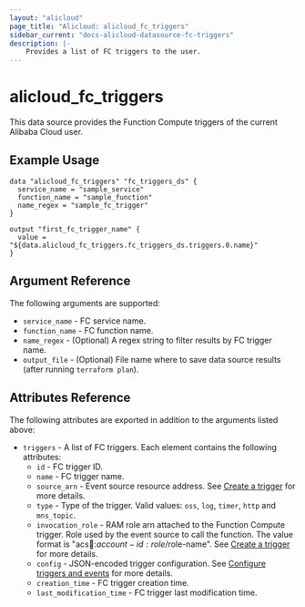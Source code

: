 ```yaml
---
layout: "alicloud"
page_title: "Alicloud: alicloud_fc_triggers"
sidebar_current: "docs-alicloud-datasource-fc-triggers"
description: |-
    Provides a list of FC triggers to the user.
---
```


# alicloud\_fc_triggers

This data source provides the Function Compute triggers of the current Alibaba Cloud user.

## Example Usage

```
data "alicloud_fc_triggers" "fc_triggers_ds" {
  service_name = "sample_service"
  function_name = "sample_function"
  name_regex = "sample_fc_trigger"
}

output "first_fc_trigger_name" {
  value = "${data.alicloud_fc_triggers.fc_triggers_ds.triggers.0.name}"
}
```

## Argument Reference

The following arguments are supported:

* `service_name` - FC service name.
* `function_name` - FC function name.
* `name_regex` - (Optional) A regex string to filter results by FC trigger name.
* `output_file` - (Optional) File name where to save data source results (after running `terraform plan`).

## Attributes Reference

The following attributes are exported in addition to the arguments listed above:

* `triggers` - A list of FC triggers. Each element contains the following attributes:
  * `id` - FC trigger ID.
  * `name` - FC trigger name.
  * `source_arn` - Event source resource address. See [Create a trigger](https://www.alibabacloud.com/help/doc-detail/53102.htm) for more details.
  * `type` - Type of the trigger. Valid values: `oss`, `log`, `timer`, `http` and `mns_topic`.
  * `invocation_role` - RAM role arn attached to the Function Compute trigger. Role used by the event source to call the function. The value format is "acs:ram::$account-id:role/$role-name". See [Create a trigger](https://www.alibabacloud.com/help/doc-detail/53102.htm) for more details.
  * `config` - JSON-encoded trigger configuration. See [Configure triggers and events](https://www.alibabacloud.com/help/doc-detail/70140.htm) for more details.
  * `creation_time` - FC trigger creation time.
  * `last_modification_time` - FC trigger last modification time.

